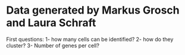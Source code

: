 # Data generated by Markus Grosch and Laura Schraft
First questions: 1- how many cells can be identified? 2- how do they cluster? 3- Number of genes per cell?
